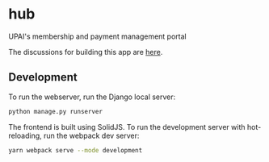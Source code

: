 # hub

UPAI's membership and payment management portal

The discussions for building this app are [here](https://upai.zulipchat.com/).


## Development

To run the webserver, run the Django local server:

```bash
python manage.py runserver
```

The frontend is built using SolidJS. To run the development server with
hot-reloading, run the webpack dev server:

```bash
yarn webpack serve --mode development
```
